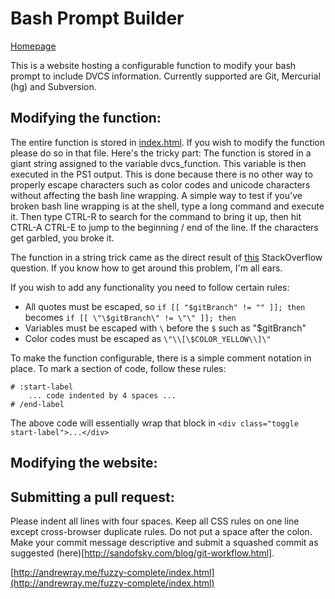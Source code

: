 Bash Prompt Builder
===========================
[Homepage](http://andrewray.me/fuzzy-complete/index.html) 

This is a website hosting a configurable function to modify your bash prompt to include DVCS information. Currently supported are Git, Mercurial (hg) and Subversion.

## Modifying the function: 
The entire function is stored in [index.html](https://github.com/DelvarWorld/Bash-Prompt-Builder/blob/master/index.html). If you wish to modify the function please do so in that file. Here's the tricky part: The function is stored in a giant string assigned to the variable dvcs_function. This variable is then executed in the PS1 output. This is done because there is no other way to properly escape characters such as color codes and unicode characters without affecting the bash line wrapping. A simple way to test if you've broken bash line wrapping is at the shell, type a long command and execute it. Then type CTRL-R to search for the command to bring it up, then hit CTRL-A CTRL-E to jump to the beginning / end of the line. If the characters get garbled, you broke it.

The function in a string trick came as the direct result of [this](http://stackoverflow.com/questions/6592077/bash-prompt-and-echoing-colors-inside-a-function) StackOverflow question. If you know how to get around this problem, I'm all ears.

If you wish to add any functionality you need to follow certain rules:

 - All quotes must be escaped, so `if [[ "$gitBranch" != "" ]]; then` becomes `if [[ \"\$gitBranch\" != \"\" ]]; then`
 - Variables must be escaped with `\` before the `$` such as \"\$gitBranch\"
 - Color codes must be escaped as `\"\\[\$COLOR_YELLOW\\]\"`

To make the function configurable, there is a simple comment notation in place. To mark a section of code, follow these rules:

    # :start-label
        ... code indented by 4 spaces ...
    # /end-label

The above code will essentially wrap that block in `<div class="toggle start-label">...</div>`
 
## Modifying the website: 

## Submitting a pull request:
Please indent all lines with four spaces. Keep all CSS rules on one line except cross-browser duplicate rules. Do not put a space after the colon. Make your commit message descriptive and submit a squashed commit as suggested (here)[http://sandofsky.com/blog/git-workflow.html].

 [http://andrewray.me/fuzzy-complete/index.html](http://andrewray.me/fuzzy-complete/index.html) 
